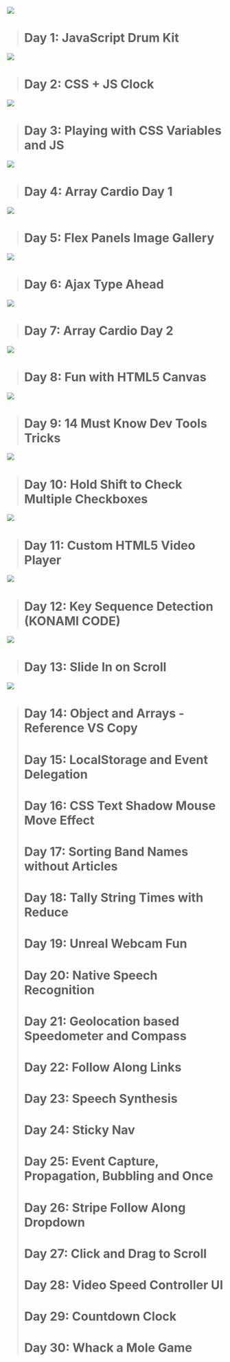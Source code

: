 ![](https://user-images.githubusercontent.com/120499369/229288739-af987ddb-bddf-4e69-8653-21c07e092352.jpg)
># Day 1: JavaScript Drum Kit
![](https://user-images.githubusercontent.com/120499369/229288822-6a9fe094-5ad2-4ed6-b80b-7acbb40f4d6b.jpg)
># Day 2: CSS + JS Clock
![](https://user-images.githubusercontent.com/120499369/229359985-a6b243bd-439f-45f1-b781-02d2e3e95118.jpg)
># Day 3: Playing with CSS Variables and JS
![](https://user-images.githubusercontent.com/120499369/229473017-a29c0800-9651-4a61-ba07-cbc0a2aaa702.jpg)
># Day 4: Array Cardio Day 1
![](https://user-images.githubusercontent.com/120499369/229769848-40d756d0-f018-43c8-8a7b-cf4533da5527.jpg)
># Day 5: Flex Panels Image Gallery
![](https://user-images.githubusercontent.com/120499369/229940358-7791a815-ead4-4560-bb68-54fcc229b1aa.jpg)
># Day 6: Ajax Type Ahead
![](https://user-images.githubusercontent.com/120499369/230332263-c1914bf5-7f64-4c3b-8f26-67e2f876e0b1.jpg)
># Day 7: Array Cardio Day 2
![](https://user-images.githubusercontent.com/120499369/230608171-88021408-09d3-4f1f-a64a-3512cad08d71.jpg)
># Day 8: Fun with HTML5 Canvas
![](https://user-images.githubusercontent.com/120499369/230737593-8cae0cc8-a70e-4f1e-a8c8-dd25283f16e0.jpg)
># Day 9: 14 Must Know Dev Tools Tricks
![](https://user-images.githubusercontent.com/120499369/230771106-4b41ab14-b0ad-44ed-ba18-49a035c1c098.jpg)
># Day 10: Hold Shift to Check Multiple Checkboxes
![](https://user-images.githubusercontent.com/120499369/230939299-a6c33be2-295c-4e86-912c-92e9265de835.jpg)
># Day 11: Custom HTML5 Video Player
![](https://user-images.githubusercontent.com/120499369/231149352-b6f98788-8fe2-48b8-a3ca-a873ecc92d14.jpg)
># Day 12: Key Sequence Detection (KONAMI CODE)
![](https://user-images.githubusercontent.com/120499369/231460043-0dd7be87-f79f-47db-aa3d-607216a9d998.jpg)
># Day 13: Slide In on Scroll
![](https://user-images.githubusercontent.com/120499369/231776315-bdb4bbc5-9a3f-4d2b-8c07-1c5efad0fe07.jpg)
># Day 14: Object and Arrays - Reference VS Copy
># Day 15: LocalStorage and Event Delegation
># Day 16: CSS Text Shadow Mouse Move Effect
># Day 17: Sorting Band Names without Articles
># Day 18: Tally String Times with Reduce
># Day 19: Unreal Webcam Fun
># Day 20: Native Speech Recognition
># Day 21: Geolocation based Speedometer and Compass
># Day 22: Follow Along Links
># Day 23: Speech Synthesis
># Day 24: Sticky Nav
># Day 25: Event Capture, Propagation, Bubbling and Once
># Day 26: Stripe Follow Along Dropdown
># Day 27: Click and Drag to Scroll
># Day 28: Video Speed Controller UI
># Day 29: Countdown Clock
># Day 30: Whack a Mole Game
